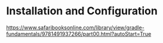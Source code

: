 # Installation and Configuration

https://www.safaribooksonline.com/library/view/gradle-fundamentals/9781491937266/part00.html?autoStart=True
